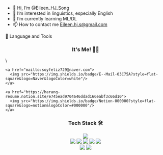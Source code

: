 - 👋 Hi, I’m @Eileen_HJ_Song
- 👀 I’m interested in linguistics, especially English
- 🌱 I’m currently learning ML/DL
- 📫 How to contact me Eileen.hj.s@gmail.com


🧰 Language and Tools

  <h3 align="center">It's Me! 🙋‍♂️</h3>\

  
  <p align="center">
    
    <a href="mailto:soyfeliz729@naver.com">
      <img src="https://img.shields.io/badge/E--Mail-03C75A?style=flat-square&logo=Naver&logoColor=white"/>
    </a>
    
    <a href="https://harang-resume.notion.site/e745ead9704646ddad166eabf3c66d10">
      <img src="https://img.shields.io/badge/Notion-000000?style=flat-square&logo=notion&logoColor=#000000"/>
    </a>

  </p>


  <h3 align="center">Tech Stack 🛠</h3>
<p align="center">

  <img src="https://img.shields.io/badge/JavaScript-F7DF1E?style=flat-square&logo=JavaScript&logoColor=black"/>


<br>

  <img src="https://img.shields.io/badge/Java-007396?style=flat-square&logo=Java&logoColor=white"/>
  <img src="https://img.shields.io/badge/CSS3-1572B6?style=flat-square&logo=CSS3&logoColor=white"/>
  <img src="https://img.shields.io/badge/Git-F05032?style=flat-square&logo=Git&logoColor=white"/>
  <img src="https://img.shields.io/badge/GitHub-181717?style=flat-square&logo=GitHub&logoColor=white"/>
  <img src="https://img.shields.io/badge/GitHub_Actions-2088FF?style=flat-square&logo=GitHub-Actions&logoColor=white"/>
  </br>
  <img src="https://img.shields.io/badge/Webpack-8DD6F9?style=flat-square&logo=Webpack&logoColor=black"/>
  <img src="https://img.shields.io/badge/Babel-F9DC3E?style=flat-square&logo=Babel&logoColor=white"/>
<br>

</p>

</br>
<!---
EileenSong/EileenSong is a ✨ special ✨ repository because its `README.md` (this file) appears on your GitHub profile.
You can click the Preview link to take a look at your changes.
--->

